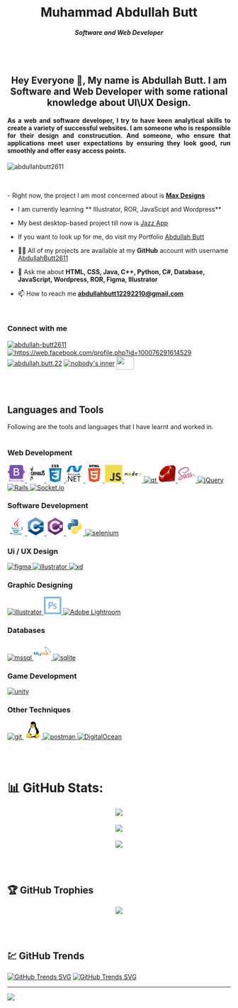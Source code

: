 <h1 align="center">Muhammad Abdullah Butt</h1>
<h5 align="center">Software and Web Developer</h5>
<br><br>

<h2 align="center">
  Hey Everyone 👋, My name is Abdullah Butt. I am Software and Web Developer with some rational knowledge about UI\UX Design.
</h2>

<h4 align="justify">
  As a web and software developer, I try to have keen analytical skills to create a variety of successful websites. I am someone who is responsible for their design     and construcution. And someone, who ensure that applications meet user expectations by ensuring they look good, run smoothly and offer easy access points.
</h4>

<p align="left"> 
  <img src="https://komarev.com/ghpvc/?username=abdullahbutt2611&label=Profile%20views&color=0e75b6&style=flat" alt="abdullahbutt2611" /> 
</p>
<br><br>
- Right now, the project I am most concerned about is <a href = "https://github.com/AbdullahButt2611/MaxDesigns"><strong>Max Designs</strong></a>


- I am currently learning ** Illustrator, ROR, JavaScipt and Wordpress**

- My best desktop-based project till now is [Jazz App](https://github.com/AbdullahButt2611/Jazz-App)

- If you want to look up for me, do visit my Portfolio [Abdullah Butt](https://rebrand.ly/muhammadabdullahPortfolio)

- 👨‍💻 All of my projects are available at my **GitHub** account with username [AbdullahButt2611](https://github.com/AbdullahButt2611)

- 💬 Ask me about **HTML, CSS, Java, C++, Python, C#, Database, JavaScript, Wordpress, ROR, Figma, Illustrator**

- 📫 How to reach me **abdullahbutt12292210@gmail.com**

<br>
<h3 align="left">Connect with me</h3>
<p align="left">

<a href="https://linkedin.com/in/abdullah-butt2611" target="blank"><img align="center" src="https://raw.githubusercontent.com/rahuldkjain/github-profile-readme-generator/master/src/images/icons/Social/linked-in-alt.svg" alt="abdullah-butt2611" height="30" width="40" /></a>
<a href="https://fb.com/https://web.facebook.com/profile.php?id=100076291614529" target="blank"><img align="center" src="https://raw.githubusercontent.com/rahuldkjain/github-profile-readme-generator/master/src/images/icons/Social/facebook.svg" alt="https://web.facebook.com/profile.php?id=100076291614529" height="30" width="40" /></a>
<a href="https://instagram.com/abdullah.butt.22" target="blank"><img align="center" src="https://raw.githubusercontent.com/rahuldkjain/github-profile-readme-generator/master/src/images/icons/Social/instagram.svg" alt="abdullah.butt.22" height="30" width="40" /></a>
<a href="https://www.youtube.com/c/nobody's inner" target="blank"><img align="center" src="https://raw.githubusercontent.com/rahuldkjain/github-profile-readme-generator/master/src/images/icons/Social/youtube.svg" alt="nobody's inner" height="30" width="40" /></a>
<a href="https://rebrand.ly/muhammadabdullahPortfolio" target="blank"><img align="center" src="https://www.svgrepo.com/show/52293/portfolio.svg" height="30" width="40" /></a>
</p>
<br><br>


<h2 align="left">Languages and Tools</h2>
Following are the tools and languages that I have learnt and worked in.
<br><br>
<p align="left">


<h3 align="left">Web Development</h3>
<a href="https://getbootstrap.com" target="_blank" rel="noreferrer"> <img src="https://raw.githubusercontent.com/devicons/devicon/master/icons/bootstrap/bootstrap-plain-wordmark.svg" alt="bootstrap" width="40" height="40"/> </a>
 <a href="https://canvasjs.com" target="_blank" rel="noreferrer"> <img src="https://raw.githubusercontent.com/Hardik0307/Hardik0307/master/assets/canvasjs-charts.svg" alt="canvasjs" width="40" height="40"/> </a>
 <a href="https://www.w3schools.com/css/" target="_blank" rel="noreferrer"> <img src="https://raw.githubusercontent.com/devicons/devicon/master/icons/css3/css3-original-wordmark.svg" alt="css3" width="40" height="40"/> </a>
 <a href="https://dotnet.microsoft.com/" target="_blank" rel="noreferrer"> <img src="https://raw.githubusercontent.com/devicons/devicon/master/icons/dot-net/dot-net-original-wordmark.svg" alt="dotnet" width="40" height="40"/> </a> 
 <a href="https://www.w3.org/html/" target="_blank" rel="noreferrer"> <img src="https://raw.githubusercontent.com/devicons/devicon/master/icons/html5/html5-original-wordmark.svg" alt="html5" width="40" height="40"/> </a>
 <a href="https://developer.mozilla.org/en-US/docs/Web/JavaScript" target="_blank" rel="noreferrer"> <img src="https://raw.githubusercontent.com/devicons/devicon/master/icons/javascript/javascript-original.svg" alt="javascript" width="40" height="40"/> </a>
 <a href="https://nodejs.org" target="_blank" rel="noreferrer"> <img src="https://raw.githubusercontent.com/devicons/devicon/master/icons/nodejs/nodejs-original-wordmark.svg" alt="nodejs" width="40" height="40"/> </a>
 <a href="https://www.qt.io/" target="_blank" rel="noreferrer"> <img src="https://upload.wikimedia.org/wikipedia/commons/0/0b/Qt_logo_2016.svg" alt="qt" width="40" height="40"/> </a>
 <a href="https://www.ruby-lang.org/en/" target="_blank" rel="noreferrer"> <img src="https://raw.githubusercontent.com/devicons/devicon/master/icons/ruby/ruby-original.svg" alt="ruby" width="40" height="40"/> </a>
  <a href="https://sass-lang.com" target="_blank" rel="noreferrer"> <img src="https://raw.githubusercontent.com/devicons/devicon/master/icons/sass/sass-original.svg" alt="sass" width="40" height="40"/> </a>
 <a href="" target="_blank" rel="noreferrer"> <img src="https://img.shields.io/badge/jquery-%230769AD.svg?style=flat&logo=jquery&logoColor=white" alt="jQuery" width="100" height="40"/> </a>
 <a href="" target="_blank" rel="noreferrer"> <img src="https://img.shields.io/badge/rails-%23CC0000.svg?style=flat&logo=ruby-on-rails&logoColor=white" alt="Rails" width="100" height="40"/> </a>
 <a href="" target="_blank" rel="noreferrer"> <img src="https://img.shields.io/badge/Socket.io-black?style=flat&logo=socket.io&badgeColor=010101" alt="Socket.io" width="100" height="40"/> </a>
 
 
 
 <br>
 <h3 align="left">Software Development</h3>
<a href="https://www.java.com" target="_blank" rel="noreferrer"> <img src="https://raw.githubusercontent.com/devicons/devicon/master/icons/java/java-original.svg" alt="java" width="40" height="40"/> </a>
<a href="https://www.w3schools.com/cpp/" target="_blank" rel="noreferrer"> <img src="https://raw.githubusercontent.com/devicons/devicon/master/icons/cplusplus/cplusplus-original.svg" alt="cplusplus" width="40" height="40"/> </a>
<a href="https://www.w3schools.com/cs/" target="_blank" rel="noreferrer"> <img src="https://raw.githubusercontent.com/devicons/devicon/master/icons/csharp/csharp-original.svg" alt="csharp" width="40" height="40"/> </a>
<a href="https://www.python.org" target="_blank" rel="noreferrer"> <img src="https://raw.githubusercontent.com/devicons/devicon/master/icons/python/python-original.svg" alt="python" width="40" height="40"/> </a>
<a href="https://www.selenium.dev" target="_blank" rel="noreferrer"> <img src="https://raw.githubusercontent.com/detain/svg-logos/780f25886640cef088af994181646db2f6b1a3f8/svg/selenium-logo.svg" alt="selenium" width="40" height="40"/> </a>


<br>
<h3 align="left">Ui / UX Design</h3>
<a href="https://www.figma.com/" target="_blank" rel="noreferrer"> <img src="https://www.vectorlogo.zone/logos/figma/figma-icon.svg" alt="figma" width="40" height="40"/> </a> 
<a href="https://www.adobe.com/in/products/illustrator.html" target="_blank" rel="noreferrer"> <img src="https://www.vectorlogo.zone/logos/adobe_illustrator/adobe_illustrator-icon.svg" alt="illustrator" width="40" height="40"/> </a>
<a href="https://www.adobe.com/products/xd.html" target="_blank" rel="noreferrer"> <img src="https://cdn.worldvectorlogo.com/logos/adobe-xd.svg" alt="xd" width="40" height="40"/> </a> 



<br>
<h3 align="left">Graphic Designing</h3>
<a href="https://www.adobe.com/in/products/illustrator.html" target="_blank" rel="noreferrer"> <img src="https://www.vectorlogo.zone/logos/adobe_illustrator/adobe_illustrator-icon.svg" alt="illustrator" width="40" height="40"/> </a>
<a href="https://www.photoshop.com/en" target="_blank" rel="noreferrer"> <img src="https://raw.githubusercontent.com/devicons/devicon/master/icons/photoshop/photoshop-line.svg" alt="photoshop" width="40" height="40"/> </a>
<a href="https://www.photoshop.com/en" target="_blank" rel="noreferrer"> <img src="https://img.shields.io/badge/Adobe%20Lightroom-31A8FF.svg?style=flat&logo=Adobe%20Lightroom&logoColor=white" alt="Adobe Lightroom" width="150" height="40"/> </a>




<br>
<h3 align="left">Databases</h3>
 <a href="https://www.microsoft.com/en-us/sql-server" target="_blank" rel="noreferrer"> <img src="https://www.svgrepo.com/show/303229/microsoft-sql-server-logo.svg" alt="mssql" width="40" height="40"/> </a>
 <a href="https://www.mysql.com/" target="_blank" rel="noreferrer"> <img src="https://raw.githubusercontent.com/devicons/devicon/master/icons/mysql/mysql-original-wordmark.svg" alt="mysql" width="40" height="40"/> </a>
 <a href="https://www.sqlite.org/" target="_blank" rel="noreferrer"> <img src="https://www.vectorlogo.zone/logos/sqlite/sqlite-icon.svg" alt="sqlite" width="40" height="40"/> </a>



<br>
<h3 align="left">Game Development</h3>
<a href="https://unity.com/" target="_blank" rel="noreferrer"> <img src="https://www.vectorlogo.zone/logos/unity3d/unity3d-icon.svg" alt="unity" width="40" height="40"/> </a>


<br>
<h3 align="left">Other Techniques</h3>
<a href="https://git-scm.com/" target="_blank" rel="noreferrer"> <img src="https://www.vectorlogo.zone/logos/git-scm/git-scm-icon.svg" alt="git" width="40" height="40"/> </a> 
<a href="https://www.linux.org/" target="_blank" rel="noreferrer"> <img src="https://raw.githubusercontent.com/devicons/devicon/master/icons/linux/linux-original.svg" alt="linux" width="40" height="40"/> </a>
<a href="https://postman.com" target="_blank" rel="noreferrer"> <img src="https://www.vectorlogo.zone/logos/getpostman/getpostman-icon.svg" alt="postman" width="40" height="40"/> </a>
<a href="" target="_blank" rel="noreferrer"> <img src="https://img.shields.io/badge/DigitalOcean-%230167ff.svg?style=flat&logo=digitalOcean&logoColor=white" alt="DigitalOcean" width="150" height="40"/> </a>
</p>


<br><br>

 
# 📊 GitHub Stats:
<p align = "center">
<img src= "https://github-readme-stats.vercel.app/api?username=AbdullahButt2611&theme=dark&hide_border=false&include_all_commits=false&count_private=false">
<br/>
<br>
<img src= "https://github-readme-streak-stats.herokuapp.com/?user=AbdullahButt2611&theme=dark&hide_border=false"></br>
<br>
<img src= "https://github-readme-stats.vercel.app/api/top-langs/?username=AbdullahButt2611&theme=dark&hide_border=false&include_all_commits=false&count_private=false&layout=compact">

</p>
<br><br>


<h2> 🏆 GitHub Trophies </h2>
<p align = "center">
<img src= "https://github-profile-trophy.vercel.app/?username=AbdullahButt2611&theme=darkhub&no-frame=true&no-bg=true&margin-w=4">
</p>
<br><br>

<h2> 💹 GitHub Trends </h2>

[![GitHub Trends SVG](https://api.githubtrends.io/user/svg/AbdullahButt2611/langs?time_range=one_year&theme=dark)](https://githubtrends.io)
[![GitHub Trends SVG](https://api.githubtrends.io/user/svg/AbdullahButt2611/repos?time_range=one_year&theme=dark)](https://githubtrends.io)


---
[![](https://visitcount.itsvg.in/api?id=AbdullahButt2611&icon=1&color=12)](https://visitcount.itsvg.in)
